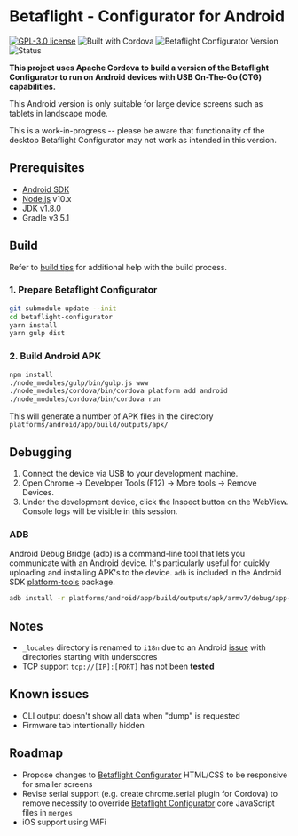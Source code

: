 # Betaflight - Configurator for Android

[![GPL-3.0 license](https://img.shields.io/badge/license-GPL--3-blue.svg)](https://github.com/cmengler/betaflight-configurator-android/blob/master/LICENSE) ![Built with Cordova](https://img.shields.io/badge/built_with-Cordova-4CC2E4.svg) ![Betaflight Configurator Version](https://img.shields.io/badge/configurator-10.6.0-yellow.svg) ![Status](https://img.shields.io/badge/status-development-red.svg)

**This project uses Apache Cordova to build a version of the Betaflight Configurator to run on Android devices with USB On-The-Go (OTG) capabilities.**

This Android version is only suitable for large device screens such as tablets in landscape mode.

This is a work-in-progress -- please be aware that functionality of the desktop Betaflight Configurator may not work as intended in this version.

## Prerequisites

* [Android SDK](https://developer.android.com/)
* [Node.js](https://nodejs.org/) v10.x
* JDK v1.8.0
* Gradle v3.5.1

## Build

Refer to [build tips](README_build_tips.md) for additional help with the build process.

### 1. Prepare Betaflight Configurator

```bash
git submodule update --init
cd betaflight-configurator
yarn install
yarn gulp dist
```

### 2. Build Android APK

```bash
npm install
./node_modules/gulp/bin/gulp.js www
./node_modules/cordova/bin/cordova platform add android
./node_modules/cordova/bin/cordova run
```

This will generate a number of APK files in the directory `platforms/android/app/build/outputs/apk/`

## Debugging

1. Connect the device via USB to your development machine.
2. Open Chrome -> Developer Tools (F12) -> More tools -> Remove Devices.
3. Under the development device, click the Inspect button on the WebView. Console logs will be visible in this session.

### ADB

Android Debug Bridge (adb) is a command-line tool that lets you communicate with an Android device. It's particularly useful for quickly uploading and installing APK's to the device. `adb` is included in the Android SDK [platform-tools](https://developer.android.com/studio/releases/platform-tools) package.

```bash
adb install -r platforms/android/app/build/outputs/apk/armv7/debug/app-armv7-debug.apk
```

## Notes

* `_locales` directory is renamed to `i18n` due to an Android [issue](https://issues.apache.org/jira/browse/CB-8245) with directories starting with underscores
* TCP support `tcp://[IP]:[PORT]` has not been **tested**

## Known issues

* CLI output doesn't show all data when "dump" is requested
* Firmware tab intentionally hidden

## Roadmap

* Propose changes to [Betaflight Configurator](https://github.com/betaflight/betaflight-configurator) HTML/CSS to be responsive for smaller screens
* Revise serial support (e.g. create chrome.serial plugin for Cordova) to remove necessity to override [Betaflight Configurator](https://github.com/betaflight/betaflight-configurator) core JavaScript files in `merges`
* iOS support using WiFi
